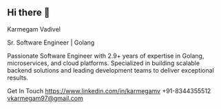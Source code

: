 ## Hi there 👋

<!--
**vkarmegam/vkarmegam** is a ✨ _special_ ✨ repository because its `README.md` (this file) appears on your GitHub profile.

Here are some ideas to get you started:

- 🔭 I’m currently working on ...
- 🌱 I’m currently learning ...
- 👯 I’m looking to collaborate on ...
- 🤔 I’m looking for help with ...
- 💬 Ask me about ...
- 📫 How to reach me: ...
- 😄 Pronouns: ...
- ⚡ Fun fact: ...
-->

Karmegam Vadivel

Sr. Software Engineer | Golang

Passionate Software Engineer with 2.9+ years of expertise in Golang, microservices, and cloud platforms. Specialized in building scalable backend solutions and leading development teams to deliver exceptional results.


Get In Touch 
https://www.linkedin.com/in/karmegamv
+91-8344355512 vkarmegam97@gmail.com
